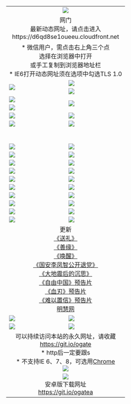﻿<table>
  <tr></tr>
  <tr><td colspan=2 align=center><img src="https://cloud.githubusercontent.com/assets/11880933/13434984/f430fae2-e012-11e5-814f-c2df1e82b247.jpg" /></td></tr>
  <tr><td colspan=2 align=center>网门<br>最新动态网址，请点击进入
<br>https://d6qd8se1oueeu.cloudfront.net
    </td>
  </tr>
  <tr>
    <td colspan=2 align=center>* 微信用户，需点击右上角三个点<br>选择在浏览器中打开<br>或手工复制到浏览器地址栏
    <br>* IE6打开动态网址须在选项中勾选TLS 1.0</td>
  </tr>
  <tr>
    <td rowspan=2><a href="https://d6qd8se1oueeu.cloudfront.net/ogUP.aspx?name=11DKC.mp4&list=11DKC" target="_blank"><img src="https://d6qd8se1oueeu.cloudfront.net/Up/11DKC1.jpg" /></a></td> 
    <td><div><a href="https://d6qd8se1oueeu.cloudfront.net/ogUP.aspx?name=LRWS.mp4&list=LRWS" target="_blank"><img src="https://d6qd8se1oueeu.cloudfront.net/Up/LRWS.jpg" /></a></td>
   </tr>
  <tr>
    <td><a href="https://d6qd8se1oueeu.cloudfront.net/ogNiceVedio.aspx" target="_blank"><img src="https://d6qd8se1oueeu.cloudfront.net/Up/11TGKDY.jpg" /></a></td>
  </tr>
  <tr>
    <td><a href="https://d6qd8se1oueeu.cloudfront.net/ogUP.aspx?name=JQR.mp4&count=2" target="_blank"><img src="https://d6qd8se1oueeu.cloudfront.net/Up/JQR.jpg" /></a></td>   
    <td rowspan=2><a href="https://d6qd8se1oueeu.cloudfront.net/ogUP.aspx?name=JP.mp4&count=9" target="_blank"><img src="https://d6qd8se1oueeu.cloudfront.net/Up/JP.jpg" /></td>
  </tr>
  <tr>
    <td><a href="https://d6qd8se1oueeu.cloudfront.net/ogUP.aspx?name=WH.mp4" target="_blank"><img src="https://d6qd8se1oueeu.cloudfront.net/Up/WH.jpg" /></a></td>
  </tr>
  <tr>
    <td><a href="https://d6qd8se1oueeu.cloudfront.net/ogUP.aspx?name=SSZJ.mp4&list=SSZJ" target="_blank"><img src="https://d6qd8se1oueeu.cloudfront.net/Up/SSZJ.jpg" /></a></td>
    <td><a href="https://d6qd8se1oueeu.cloudfront.net/ogUP.aspx?name=1XQK.mp4&count=13" target="_blank"><img src="https://d6qd8se1oueeu.cloudfront.net/Up/1XQK.jpg" /></a</td>
  </tr>
  <tr>
    <td><a href="https://d6qd8se1oueeu.cloudfront.net/ogUP.aspx?name=ZY.mp4&count=2015|16" target="_blank"><img src="https://d6qd8se1oueeu.cloudfront.net/Up/ZY.jpg" /></a</td>
    <td><a href="https://d6qd8se1oueeu.cloudfront.net/ogUP.aspx?name=XTFY.mp4&count=B|2,A|24" target="_blank"><img src="https://d6qd8se1oueeu.cloudfront.net/Up/XTFY.jpg" /></a></td>
  </tr>
  <tr height="40">
  </tr>
  <tr>
    <td><a href="https://d6qd8se1oueeu.cloudfront.net/ogUP.aspx?name=4SQQ.mp4&list=4SQQ" target="_blank"><img src="https://d6qd8se1oueeu.cloudfront.net/Up/4SQQ0.jpg"/></a></td>
    <td><a href="https://d6qd8se1oueeu.cloudfront.net/ogUP.aspx?name=4SHQ.mp4&list=4SHQ" target="_blank"><img src="https://d6qd8se1oueeu.cloudfront.net/Up/4SHQ0.jpg"/></a></td>
  </tr>
  <tr>
    <td><a href="https://d6qd8se1oueeu.cloudfront.net/ogUP.aspx?name=4SZG.mp4&list=4SZG" target="_blank"><img src="https://d6qd8se1oueeu.cloudfront.net/Up/4SZG0.jpg"/></a></td>
    <td><a href="https://d6qd8se1oueeu.cloudfront.net/ogUP.aspx?name=4SDJ.mp4&list=4SDJ" target="_blank"><img src="https://d6qd8se1oueeu.cloudfront.net/Up/4SDJ0.jpg"/></a></td>
  </tr>
  <tr>
    <td><a href="https://d6qd8se1oueeu.cloudfront.net/ogUP.aspx?name=4SGX.mp4&list=4SGX" target="_blank"><img src="https://d6qd8se1oueeu.cloudfront.net/Up/4SGX0.jpg"/></a></td>
    <td><a href="https://d6qd8se1oueeu.cloudfront.net/ogUP.aspx?name=4SHD.mp4&list=4SHD" target="_blank"><img src="https://d6qd8se1oueeu.cloudfront.net/Up/4SHD0.jpg"/></a></td>
  </tr>
  <tr>
    <td><a href="https://d6qd8se1oueeu.cloudfront.net/ogUP.aspx?name=4CTX.mp4&list=4CTX" target="_blank"><img src="https://d6qd8se1oueeu.cloudfront.net/Up/4CTX0.jpg"/></a></td>
    <td><a href="https://d6qd8se1oueeu.cloudfront.net/ogUP.aspx?name=4CWZ.mp4&list=4CWZ" target="_blank"><img src="https://d6qd8se1oueeu.cloudfront.net/Up/4CWZ0.jpg"/></a></td>
  </tr>
  <tr>
    <td><a href="https://d6qd8se1oueeu.cloudfront.net/onUP.aspx?name=https://d1lqqjldbsh7xo.cloudfront.net/" target="_blank"><img src="https://d6qd8se1oueeu.cloudfront.net/Up/0DTW.jpg"/></a></td>
    <td><a href="https://d6qd8se1oueeu.cloudfront.net/onUP.aspx?name=https://d240ns8up8earz.cloudfront.net/acenter/" target="_blank"><img src="https://d6qd8se1oueeu.cloudfront.net/Up/0TDW.jpg" /></a></td>
  </tr>
  <tr>
    <td><a href="https://d6qd8se1oueeu.cloudfront.net/onUP.aspx?name=https://d4508d6vomz2p.cloudfront.net/gb/nsc413.htm" target="_blank"><img src="https://d6qd8se1oueeu.cloudfront.net/Up/0DJY.jpg" /></a></td>
    <td><a href="https://d6qd8se1oueeu.cloudfront.net/onUP.aspx?name=https://dilo7bqpjb57y.cloudfront.net/xtr/gb/prog204.html" target="_blank"><img src="https://d6qd8se1oueeu.cloudfront.net/Up/0XTR.jpg" /></a></td>
  </tr>
  <tr>
    <td><a href="https://d6qd8se1oueeu.cloudfront.net/onUP.aspx?name=https://d3aj00iefsmfgc.cloudfront.net/" target="_blank"><img src="https://d6qd8se1oueeu.cloudfront.net/Up/0MHW.jpg" /></a></td>
    <td><a href="https://d6qd8se1oueeu.cloudfront.net/onUP.aspx?name=https://d20wz7qt14x5d2.cloudfront.net/" target="_blank"><img src="https://d6qd8se1oueeu.cloudfront.net/Up/0ZJW.jpg" /></a></td>
  </tr>
  <tr>
    <td><a href="https://d6qd8se1oueeu.cloudfront.net/ogUP.aspx?name=0FG.zip" target="_blank"><img src="https://d6qd8se1oueeu.cloudfront.net/Up/0FG.jpg" /></a></td>
    <td><a href="https://d6qd8se1oueeu.cloudfront.net/ogUP.aspx?name=0FGA.apk" target="_blank"><img src="https://d6qd8se1oueeu.cloudfront.net/Up/0FGA.jpg" /></a></td>
  </tr>
  <tr>
    <td><a href="https://d6qd8se1oueeu.cloudfront.net/ogUP.aspx?name=0U.zip" target="_blank"><img src="https://d6qd8se1oueeu.cloudfront.net/Up/0U.jpg" /></a></td>
    <td><a href="https://d6qd8se1oueeu.cloudfront.net/ogUP.aspx?name=0UA.apk" target="_blank"><img src="https://d6qd8se1oueeu.cloudfront.net/Up/0UA.jpg" /></a></td>
  </tr>
  <tr>
    <td><a href="https://d6qd8se1oueeu.cloudfront.net/ogUP.aspx?name=0iPPOTV.zip" target="_blank"><img src="https://d6qd8se1oueeu.cloudfront.net/Up/0iPPOTV.jpg" /></a></td>
    <td><a href="https://d6qd8se1oueeu.cloudfront.net/ogUP.aspx?name=0iNTD.apk" target="_blank"><img src="https://d6qd8se1oueeu.cloudfront.net/Up/0iNTD.jpg" /></a></td>
  </tr>
  <tr>
    <td colspan=2 align=center>更新<br>
      <a href="https://d6qd8se1oueeu.cloudfront.net/ogUP.aspx?name=4ESL.mp4" target="_blank">《送礼》</a><br>
      <a href="https://d6qd8se1oueeu.cloudfront.net/ogUP.aspx?name=4ESY.mp4" target="_blank">《善缘》</a><br>
      <a href="https://d6qd8se1oueeu.cloudfront.net/ogUP.aspx?name=4EHX.mp4" target="_blank">《唤醒》</a><br>
      <a href="https://d6qd8se1oueeu.cloudfront.net/ogUP.aspx?name=4LFZ.mp4" target="_blank">《国安李凤智公开退党》</a><br>
      <a href="https://d6qd8se1oueeu.cloudfront.net/ogUP.aspx?name=4DDZHDCS.mp4" target="_blank">《大地震后的沉思》</a><br>
      <a href="https://d6qd8se1oueeu.cloudfront.net/ogUP.aspx?name=11ZYZG0.mp4" target="_blank">《自由中国》预告片</a><br>
      <a href="https://d6qd8se1oueeu.cloudfront.net/ogUP.aspx?name=11XR.mp4" target="_blank">《血刃》预告片</a><br>
      <a href="https://d6qd8se1oueeu.cloudfront.net/ogUP.aspx?name=11NYZX.mp4&count=2" target="_blank">《难以置信》预告片</a><br>
      <a href="https://d6qd8se1oueeu.cloudfront.net/onUP.aspx?name=https://www.minghui.org/" target="_blank">明慧网</a></td>
    </td>
  </tr>
  <tr>
    <td><a href="https://d6qd8se1oueeu.cloudfront.net/ogNice.aspx" target="_blank"><img src="https://d6qd8se1oueeu.cloudfront.net/Up/0WCYY.jpg" /></a></td>
    <td><a href="https://d6qd8se1oueeu.cloudfront.net/onCO.aspx?ob=600事物&op=增删改&args=WH1~%23类型6新闻%7c%23类型6评论&mode=" target="_blank"><img src="https://d6qd8se1oueeu.cloudfront.net/Up/0WZTT.jpg" /></a></td> 
  </tr>
  <tr>
    <td><a href="https://d6qd8se1oueeu.cloudfront.net/ogDY.aspx" target="_blank"><img src="https://d6qd8se1oueeu.cloudfront.net/Up/0FK.jpg" /></a></td>
    <td><a href="https://d6qd8se1oueeu.cloudfront.net/ogST.aspx" target="_blank"><img src="https://d6qd8se1oueeu.cloudfront.net/Up/0ST.jpg" /></a></td> 
  </tr>
  <tr>
    <td colspan=2 align=center>可以持续访问本站的永久网址，请收藏<br/><a href="https://git.io/ogate" target="_blank">https://git.io/ogate</a><br/>* http后一定要跟s<br/>* 不支持IE 6、7、8，可选用<a href="https://d6qd8se1oueeu.cloudfront.net/ogUP.aspx?name=0ChromePortable.zip">Chrome</a><br/><a href="https://d6qd8se1oueeu.cloudfront.net/Up/0WMGDL2.png" target="_blank"><img src="https://d6qd8se1oueeu.cloudfront.net/Up/0WMGD2.png"/></a></td>
  </tr>
  <tr>
    <td colspan=2 align=center><a href="https://d6qd8se1oueeu.cloudfront.net/ogUP.aspx?name=0oGate.apk" target="_blank"><img src="https://cloud.githubusercontent.com/assets/11880933/13720399/75e143ee-e842-11e5-9f0a-1421f423c80f.jpg" /></a><br>安卓版下载网址<br><a href="https://git.io/ogatea">https://git.io/ogatea</a></td>
  </tr>
  <!--tr>
    <td colspan=2 align=center>可能失效的动态网址
    </td>
  </tr-->
</table>
